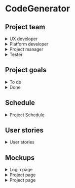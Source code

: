 # CodeGenerator
## Project team
<details>
<summary>UX developer</summary>

### Responsibilities
* Create responsible design;
* Provide proper data transition and information update;
* Create responsible design for different platforms.
</details>

<details>
<summary>Platform developer</summary>

### Responsibilities
* Handle library releases
* Provide documentation for the user-library
* Cross-platform developing
</details>

<details>
<summary>Project manager</summary>

### Responsibilities
* Inform stakeholders on the updates and developing progress
* Supply proper user-stories and stakeholders' requirements
* Handle project releases
</details>

<details>
<summary>Tester</summary>

### Responsibilities
* Confirm project usability
* Test updating and supply testing chain
</details>

## Project goals
<details>
<summary>To do</summary>

- [ ] Create user-friendly interface to help user get along with libriary
- [ ] Craete Nuget libriary to share code within other programmers
- [ ] Create web-page to share updates, news and tutorials
- [ ] Integrate project for different platforms.
- [ ] Support different programming languages.
- [ ] Provide cloud data storage
- [ ] Create cross-device code imports and exports.
</details>
<details>
<summary>Done</summary>

</details>

## Schedule
<details>
<summary>
Project Schedule
</summary>

![Code generator schedule](https://github.com/IhorMruchko/CodeGenerator/assets/55592478/d891f6ea-9c54-4cfd-9edb-da6f0027f376?raw=true)

</details>

## User stories
<details>
<summary> 
User stories
</summary>

<table>
    <thead>
        <tr>
            <th>№</th>
            <th>Title</th>
            <th>Priority</th>
            <th>Estimate</th>
        </tr>
    </thead>
    <tbody>
        <tr>
            <td>1</td>
            <td>Sign up</td>
            <td>High</td>
            <td>2 days</td>
        </tr>
      <tr>
        <td colspan=4 width=500>
          <b>User Story:</b> </br>
          As a user, </br>
          I want to get access to the full functionality of the application </br>
          so that all actions can be saved and restored. </br>
        </td>
      </tr>
      <tr>
        <td colspan=4>
          <b>Acceptance Criteria:</b> </br>
          Given unregistered user without an account. </br>
          When user registers. </br>
          Then give an access to the application features. </br>
        </td>
      </tr>
      <tr>
        <td>2</td>
        <td>Log in</td>
        <td>High</td>
        <td>2 days</td>
      </tr>
      <tr>
        <td colspan=4 width=500>
          <b>User Story:</b> </br>
          As a registered user, </br>
          I want to access my generated code and saved templates for it </br>
          so that can simplify code storaging and sharing. </br>
        </td>
      </tr>
      <tr>
        <td colspan=4>
          <b>Acceptance Criteria:</b> </br>
          Given registered user. </br>
          When he enteres right username and password. </br>
          Then give him an access to his code and data. </br>
        </td>
      </tr>
    <tr>
      <td>3</td>
      <td>Autorization and security</td>
      <td>High</td>
      <td>5 hours</td>
    </tr>
    <tr>
      <td colspan=4 width=500>
        <b>User Story:</b> </br>
        As a registered user, </br>
        I want to be sure that my code will be secured </br>
        so that save my code from the unacceptable access. </br>
      </td>
    </tr>
    <tr>
      <td colspan=4>
        <b>Acceptance Criteria:</b> </br>
        Given user. </br>
        When he tries to enter username or password and one of them is wrong. </br>
        Then send him e-mail about these attemps. </br>
      </td>
    </tr>
  <tr>
    <td>4</td>
    <td>Reset password</td>
    <td>High</td>
    <td>3 hours</td>
  </tr>
  <tr>
    <td colspan=4 width=500>
      <b>User Story:</b> </br>
      As a registered user, </br>
      I want to reset my password in case I forgotten it </br>
      so that makes easely enter the application. </br>
    </td>
  </tr>
  <tr>
    <td colspan=4>
      <b>Acceptance Criteria:</b> </br>
      Given registered user with forgotten password. </br>
      When user press forgot password button. </br>
      Then email with password reset token send. </br>
    </td>
  </tr>
  <tr>
    <td>5</td>
    <td>Double verification</td>
    <td>Default</td>
    <td>7 hours</td>
  </tr>
  <tr>
    <td colspan=4 width=500>
      <b>User Story:</b> </br>
      As a registered user, </br>
      I want to set double verification </br>
      so that makes my account more secured. </br>
    </td>
  </tr>
  <tr>
    <td colspan=4>
      <b>Acceptance Criteria:</b> </br>
      Given registered user with provided phone number and turned on double notification setting </br>
      When user enters the application </br>
      Then special code will be send to the his phone number </br>
    </td>
  </tr>
 <tr>
    <td>6</td>
    <td>Multilingual support</td>
    <td>Default</td>
    <td>7 hours</td>
  </tr>
  <tr>
    <td colspan=4 width=500>
      <b>User Story:</b> </br>
      As a registered user, </br>
      I want to set my native language of the UI </br>
      so that gives an clear understanding of what is displayed. </br>
    </td>
  </tr>
  <tr>
    <td colspan=4>
      <b>Acceptance Criteria:</b> </br>
      Given registered user </br>
      When user changes language settings </br>
      Then all specified translatable blocks will be translated. </br>
    </td>
  </tr>
<tr>
    <td>7</td>
    <td>Manual language edit</td>
    <td>Low</td>
    <td>3 days</td>
  </tr>
  <tr>
    <td colspan=4 width=500>
      <b>User Story:</b> </br>
      As a registerd user, </br>
      I want to be able to add my own translation if I am a native speaker </br>
      so that helps the application to grow and increase usability of the project. </br>
    </td>
  </tr>
  <tr>
    <td colspan=4>
      <b>Acceptance Criteria:</b> </br>
      Given registered user </br>
      When user provides translations of the specific UI item </br>
      Then this data will be saved as a custom user translation dictionary and it will be possible to suggest this translation as an translation on the application level. </br>
    </td>
  </tr>
<tr>
    <td>8</td>
    <td>Suggest translation</td>
    <td>Low</td>
    <td>7 hours</td>
  </tr>
  <tr>
    <td colspan=4 width=500>
      <b>User Story:</b> </br>
      As a registered user with a custom translation, </br>
      I want to suggest this translation for developers to add this one to the application in the future release </br>
      so that helps extend translational base of the application. </br>
    </td>
  </tr>
  <tr>
    <td colspan=4>
      <b>Acceptance Criteria:</b> </br>
      Given registered user with custom translation </br>
      When suggest button on the localization setting page pressed </br>
      Then this request sends to the developer, converted as itegratable code. </br>
    </td>
  </tr>
<tr>
    <td>9</td>
    <td>Differrent themes</td>
    <td>Low</td>
    <td>8 hours</td>
  </tr>
  <tr>
    <td colspan=4 width=500>
      <b>User Story:</b> </br>
      As a registered user, </br>
      I want to change UI appearence </br>
      so that can make UI more friendly and flexible. </br>
    </td>
  </tr>
  <tr>
    <td colspan=4>
      <b>Acceptance Criteria:</b> </br>
      Given registered user </br>
      When user changes the theme setting on the setting page </br>
      Then UI will be updated on the specified theme </br>
    </td>
  </tr>
<tr>
    <td>10</td>
    <td>Get access to the theme base</td>
    <td>Low</td>
    <td>3 hours</td>
  </tr>
  <tr>
    <td colspan=4 width=500>
      <b>User Story:</b> </br>
      As a registered user, </br>
      I want to be able to install different themes </br>
      so that makes UI more flexible and adaptable. </br>
    </td>
  </tr>
  <tr>
    <td colspan=4>
      <b>Acceptance Criteria:</b> </br>
      Given registered user </br>
      When user instals theme to the application </br>
      Then it can be visible on the theme setting </br>
    </td>
  </tr>
<tr>
    <td>11</td>
    <td>Add ability to create custom theme</td>
    <td>Low</td>
    <td>5 hours</td>
  </tr>
  <tr>
    <td colspan=4 width=500>
      <b>User Story:</b> </br>
      As a user-programmer or user, </br>
      I want to be able to create custom theme and apload it to the themes' base </br>
      so that helps extend application functionality and apearence. </br>
    </td>
  </tr>
  <tr>
    <td colspan=4>
      <b>Acceptance Criteria:</b> </br>
      Given registered user </br>
      When he set up custom theme </br>
      Then suggest him to upload this theme to the application base. In case user agreed - updload this to the public access. </br>
    </td>
  </tr>
<tr>
    <td>12</td>
    <td>Create code-generation project</td>
    <td>High</td>
    <td>5 days</td>
  </tr>
  <tr>
    <td colspan=4 width=500>
      <b>User Story:</b> </br>
      As a registered user, </br>
      I want to create new project </br>
      so that I can generate my new code. </br>
    </td>
  </tr>
  <tr>
    <td colspan=4>
      <b>Acceptance Criteria:</b> </br>
      Given registered user </br>
      When user press "Craete" button on the code generation screan </br>
      Then new project will be created, saved and be visible for the user on the projects screan. </br>
    </td>
  </tr>
<tr>
    <td>13</td>
    <td>View all created projects</td>
    <td>High</td>
    <td>4 days</td>
  </tr>
  <tr>
    <td colspan=4 width=500>
      <b>User Story:</b> </br>
      As a registered user, </br>
      I want to be able to see all my projects created via the application </br>
      so that I can access any project to view all generated code. </br>
    </td>
  </tr>
  <tr>
    <td colspan=4>
      <b>Acceptance Criteria:</b> </br>
      Given registered user </br>
      When user opens projects screan </br>
      Then all his projects will be loaded and displayed on the latest version of them </br>
    </td>
  </tr>
<tr>
    <td>14</td>
    <td>Change projects view type</td>
    <td>Default</td>
    <td>2 days</td>
  </tr>
  <tr>
    <td colspan=4 width=500>
      <b>User Story:</b> </br>
      As a registered user, </br>
      I want to be able to view all my projects in different vays (as treeview, as galery view) </br>
      so that makes code finding easy. </br>
    </td>
  </tr>
  <tr>
    <td colspan=4>
      <b>Acceptance Criteria:</b> </br>
      Given registered user on the projects screan </br>
      When user changes apearene of the view to another one </br>
      Then all projects will be displayed in selected view.  </br>
    </td>
  </tr>
<tr>
    <td>15</td>
    <td>Make project view editable</td>
    <td>Low</td>
    <td>2 hours</td>
  </tr>
  <tr>
    <td colspan=4 width=500>
      <b>User Story:</b> </br>
      As a user-programmer, </br>
      I want to create my own apearence using application </br>
      so that extends application functionality dinamicly. </br>
    </td>
  </tr>
  <tr>
    <td colspan=4>
      <b>Acceptance Criteria:</b> </br>
      Given registered programming user </br>
      When he generates code to display projects and send it to the application developers. </br>
      Then suggested view will be added to the application. </br>
    </td>
  </tr>
<tr>
    <td>16</td>
    <td>View specific code project</td>
    <td>High</td>
    <td>1 week</td>
  </tr>
  <tr>
    <td colspan=4 width=500>
      <b>User Story:</b> </br>
      As a registered user, </br>
      I want to open specific project to view generated code </br>
      so that I can user this code repeatedly. </br>
    </td>
  </tr>
  <tr>
    <td colspan=4>
      <b>Acceptance Criteria:</b> </br>
      Given registered user on the projects screan </br>
      When user presses on the specific project view  </br>
      Then he will be redirected to the project code view page </br>
    </td>
  </tr>
<tr>
    <td>17</td>
    <td>Edit project code</td>
    <td>High</td>
    <td>2 weeks</td>
  </tr>
  <tr>
    <td colspan=4 width=500>
      <b>User Story:</b> </br>
      As a registered user, </br>
      I want to be able to edit my code within the application </br>
      so that I can modify code without using any other code-editors. </br>
    </td>
  </tr>
  <tr>
    <td colspan=4>
      <b>Acceptance Criteria:</b> </br>
      Given registered user on the specific project view screan</br>
      When he presses edit button </br>
      Then specific project view turns into mutable code-base. </br>
    </td>
  </tr>
<tr>
    <td>18</td>
    <td>Upload existing files to the application</td>
    <td>High</td>
    <td>2 weeks</td>
  </tr>
  <tr>
    <td colspan=4 width=500>
      <b>User Story:</b> </br>
      As a registered user, </br>
      I want to be able to upload existing project to the application</br>
      so that will increase usablity of the application with another code-editors. </br>
    </td>
  </tr>
  <tr>
    <td colspan=4>
      <b>Acceptance Criteria:</b> </br>
      Given registered user </br>
      When user presses "Add" button on the projects screan </br>
      Then give user an opportunity to select localy stored code and upload this file to the appication. </br>
    </td>
  </tr>
<tr>
    <td>19</td>
    <td>Upload files to the specific project</td>
    <td>High</td>
    <td>3 days</td>
  </tr>
  <tr>
    <td colspan=4 width=500>
      <b>User Story:</b> </br>
      As a registered user, </br>
      I want to upload some files, not all project to the application </br>
      so that will maka application's projects more editable and flexible. </br>
    </td>
  </tr>
  <tr>
    <td colspan=4>
      <b>Acceptance Criteria:</b> </br>
      Given registered user on the specific project view screan </br>
      When user presses "Add" button </br>
      Then open file explorer and upload selected file(s) to the project code base </br>
    </td>
  </tr>
<tr>
    <td>20</td>
    <td>Delete some files from the project</td>
    <td>High</td>
    <td>6 hours</td>
  </tr>
  <tr>
    <td colspan=4 width=500>
      <b>User Story:</b> </br>
      As a registered user, </br>
      I want to delete the project I have created </br>
      so that remove all unnessesary code from my viewer. </br>
    </td>
  </tr>
  <tr>
    <td colspan=4>
      <b>Acceptance Criteria:</b> </br>
      Given registered user on the specific project view screan </br>
      When user hover over the file </br>
      Then display the delete button and after pressign delete the file(s) from the project </br>
    </td>
  </tr>
<tr>
    <td>21</td>
    <td>Ensure deletion</td>
    <td>High</td>
    <td>2 hours</td>
  </tr>
  <tr>
    <td colspan=4 width=500>
      <b>User Story:</b> </br>
      As a user </br>
      I want to be warned before the deletion of the file(s) </br>
      so that can save me from the deletion of the wrong files. </br>
    </td>
  </tr>
  <tr>
    <td colspan=4>
      <b>Acceptance Criteria:</b> </br>
      Given registeed user </br>
      When he presses delete button on the file view</br>
      Then display warning dialog including all files that will be deleted after confirming </br>
    </td>
  </tr>
<tr>
    <td>22</td>
    <td>Syncronize deletion of the file</td>
    <td>Default</td>
    <td>4 hours</td>
  </tr>
  <tr>
    <td colspan=4 width=500>
      <b>User Story:</b> </br>
      As a registered user, </br>
      I want to be able to delete file not only from the application and even from my computer </br>
      so that saves time of edition project in several places. </br>
    </td>
  </tr>
  <tr>
    <td colspan=4>
      <b>Acceptance Criteria:</b> </br>
      Given registed user with confirmed deletion  </br>
      When warning dialog appears, suggest user to delete files on his computer </br>
      Then delete files not only from the application but on the user's computer </br>
    </td>
  </tr>
<tr>
    <td>23</td>
    <td>All project deletion</td>
    <td>High</td>
    <td>2 days</td>
  </tr>
  <tr>
    <td colspan=4 width=500>
      <b>User Story:</b> </br>
      As a registered user, </br>
      I want to delete all project from the application </br>
      so that can remove unused code bases from the application. </br>
    </td>
  </tr>
  <tr>
    <td colspan=4>
      <b>Acceptance Criteria:</b> </br>
      Given registered user </br>
      When user presses delete button on the project after hovering above it </br>
      Then remove project reference from the application </br>
    </td>
  </tr>
<tr>
    <td>24</td>
    <td>Warning on project deletion</td>
    <td>High</td>
    <td>3 hours</td>
  </tr>
  <tr>
    <td colspan=4 width=500>
      <b>User Story:</b> </br>
      As a registered user, </br>
      I want to be warned that I am about to delete the project </br>
      so that saves me from the deletion of the wrong project. </br>
    </td>
  </tr>
  <tr>
    <td colspan=4>
      <b>Acceptance Criteria:</b> </br>
      Given registered user </br>
      When user presses delete project button </br>
      Then warning dialog will apear. </br>
    </td>
  </tr>
<tr>
    <td>25</td>
    <td>Delete all project on the computer</td>
    <td>Low</td>
    <td>2 hours</td>
  </tr>
  <tr>
    <td colspan=4 width=500>
      <b>User Story:</b> </br>
      As a registered user, </br>
      I want to delete project from the computer via the application </br>
      so that syncrhonize updates for different other applications. </br>
    </td>
  </tr>
  <tr>
    <td colspan=4>
      <b>Acceptance Criteria:</b> </br>
      Given registered user </br>
      When warning dialog apeares </br>
      Then suggest user to delete this project from his computer. </br>
    </td>
  </tr>
<tr>
    <td>26</td>
    <td>Adaptive programing language</td>
    <td>Default</td>
    <td>2 weeks</td>
  </tr>
  <tr>
    <td colspan=4 width=500>
      <b>User Story:</b> </br>
      As a user or programer-user, </br>
      I want to generate code for different programing languages </br>
      so that estends usability and grouping of the projects. </br>
    </td>
  </tr>
  <tr>
    <td colspan=4>
      <b>Acceptance Criteria:</b> </br>
      Given registered user or programmer-user </br>
      When he creates or addes new files to the project </br>
      Then suggest to select programming language </br>
    </td>
  </tr>
<tr>
    <td>27</td>
    <td>Responsible code structures</td>
    <td>High</td>
    <td>2 weeks</td>
  </tr>
  <tr>
    <td colspan=4 width=500>
      <b>User Story:</b> </br>
      As a registered user, </br>
      I want to see all possible code structures that can be generated within current working scope </br>
      so that simplifies code-generation setting. </br>
    </td>
  </tr>
  <tr>
    <td colspan=4>
      <b>Acceptance Criteria:</b> </br>
      Given registered user </br>
      When user works on the project </br>
      Then suggest next possible option on each generation step </br>
    </td>
  </tr>
<tr>
    <td>28</td>
    <td>Preview generation code</td>
    <td>High</td>
    <td>1 week</td>
  </tr>
  <tr>
    <td colspan=4 width=500>
      <b>User Story:</b> </br>
      As a registered user, </br>
      I want to preview generated code based on my settings </br>
      so that gives an opportunity to edit generation settings without actual generation. </br>
    </td>
  </tr>
  <tr>
    <td colspan=4>
      <b>Acceptance Criteria:</b> </br>
      Given registered user with draft code generation scenario </br>
      When user presses "preview" button </br>
      Then display how this code will be generated without actual generation. </br>
    </td>
  </tr>
<tr>
    <td>29</td>
    <td>Generate code</td>
    <td>High</td>
    <td>1 week</td>
  </tr>
  <tr>
    <td colspan=4 width=500>
      <b>User Story:</b> </br>
      As a registered user, </br>
      I want to generate my code after all is set up </br>
      so that can modify my code base. </br>
    </td>
  </tr>
  <tr>
    <td colspan=4>
      <b>Acceptance Criteria:</b> </br>
      Given registered user with all settings set </br>
      When user presses "generate" button </br>
      Then execute code generation on the user generation settings </br>
    </td>
  </tr>
<tr>
    <td>30</td>
    <td>Generate all user settings</td>
    <td>High</td>
    <td>2 weeks</td>
  </tr>
  <tr>
    <td colspan=4 width=500>
      <b>User Story:</b> </br>
      As a registered user, </br>
      I want to generate multiple files at once </br>
      so that make generation process easier. </br>
    </td>
  </tr>
  <tr>
    <td colspan=4>
      <b>Acceptance Criteria:</b> </br>
      Given registered user on the generation settigns page </br>
      When he presses "generate all" </br>
      Then generate all settings into files </br>
    </td>
  </tr>
<tr>
    <td>31</td>
    <td>Display generation process</td>
    <td>Default</td>
    <td>5 hours</td>
  </tr>
  <tr>
    <td colspan=4 width=500>
      <b>User Story:</b> </br>
      As a registered user, </br>
      I want to see the generation progress </br>
      so that gives me an understanding on what stage generation is. </br>
    </td>
  </tr>
  <tr>
    <td colspan=4>
      <b>Acceptance Criteria:</b> </br>
      Given registered user</br>
      When user is waiting untill code generates </br>
      Then display generation progress </br>
    </td>
  </tr>
<tr>
    <td>32</td>
    <td>Display errors</td>
    <td>High</td>
    <td>3 days</td>
  </tr>
  <tr>
    <td colspan=4 width=500>
      <b>User Story:</b> </br>
      As a registered user, </br>
      I want to know the reason why code was not generated </br>
      so that gives my understanding what should I change in the settings. </br>
    </td>
  </tr>
  <tr>
    <td colspan=4>
      <b>Acceptance Criteria:</b> </br>
      Given registered user with generation in progress </br>
      When generation goes failed </br>
      Then display the error and give a help to solve this problem </br>
    </td>
  </tr>
<tr>
    <td>33</td>
    <td>Store error localy</td>
    <td>High</td>
    <td>2 days</td>
  </tr>
  <tr>
    <td colspan=4 width=500>
      <b>User Story:</b> </br>
      As a registered user, </br>
      I want to see the errors on generation to know how to fix them in the future </br>
      so that simplify code creation. </br>
    </td>
  </tr>
  <tr>
    <td colspan=4>
      <b>Acceptance Criteria:</b> </br>
      Given registered user with failed code generation </br>
      When user closes the failing message viewer </br>
      Then store this error on the "Failed" tab to be able to view this message again </br>
    </td>
  </tr>
<tr>
    <td>34</td>
    <td>Delete error messages</td>
    <td>Default</td>
    <td>2 hours</td>
  </tr>
  <tr>
    <td colspan=4 width=500>
      <b>User Story:</b> </br>
      As a registered user, </br>
      I want to delete unused error messages </br>
      so that make all errors up-to-date and in use. </br>
    </td>
  </tr>
  <tr>
    <td colspan=4>
      <b>Acceptance Criteria:</b> </br>
      Given registered user with saved generation error </br>
      When user presses delete button on the specific error displayer </br>
      Then delete this error message from the list </br>
    </td>
  </tr>
<tr>
    <td>35</td>
    <td>Relative erorr messages</td>
    <td>Default > High</td>
    <td>4 days</td>
  </tr>
  <tr>
    <td colspan=4 width=500>
      <b>User Story:</b> </br>
      As a registered user, </br>
      I want to be able to track the palace where error occured </br>
      so that simplify fixing process. </br>
    </td>
  </tr>
  <tr>
    <td colspan=4>
      <b>Acceptance Criteria:</b> </br>
      Given registered user with generation failed message in list </br>
      When he presses "go to" button </br>
      Then redirect user to the file or project where this error occured </br>
    </td>
  </tr>
<tr>
    <td>36</td>
    <td>Integrate git</td>
    <td>High</td>
    <td>1 week 4 days</td>
  </tr>
  <tr>
    <td colspan=4 width=500>
      <b>User Story:</b> </br>
      As a registered user, </br>
      I want to be able to have different versions of the project </br>
      so that simplifies development process. </br>
    </td>
  </tr>
  <tr>
    <td colspan=4>
      <b>Acceptance Criteria:</b> </br>
      Given registered user with project in development </br>
      When user want to change version of the project </br>
      Then use git to control code changes with all git functionality </br>
    </td>
  </tr>
<tr>
    <td>37</td>
    <td>Cross-platform access</td>
    <td>Default</td>
    <td>4 weeks</td>
  </tr>
  <tr>
    <td colspan=4 width=500>
      <b>User Story:</b> </br>
      As a registered user, </br>
      I want to have an access to my projects from different platforms (web, desktop, mobile) </br>
      so that make user experience better. </br>
    </td>
  </tr>
  <tr>
    <td colspan=4>
      <b>Acceptance Criteria:</b> </br>
      Given registered user </br>
      When user enteres his account from another device </br>
      Then give him access to the projects </br>
    </td>
  </tr>
<tr>
    <td>38</td>
    <td>Collaborations</td>
    <td>Default</td>
    <td>4 days</td>
  </tr>
  <tr>
    <td colspan=4 width=500>
      <b>User Story:</b> </br>
      As a registered user, </br>
      I want to collaborate on different projects with my team </br>
      so that speed up development process. </br>
    </td>
  </tr>
  <tr>
    <td colspan=4>
      <b>Acceptance Criteria:</b> </br>
      Given registered user </br>
      When user adds another accounts to the collaboration for specifict project </br>
      Then give that users access to the project </br>
    </td>
  </tr>
<tr>
    <td>39</td>
    <td>Create templates for code structures</td>
    <td>Default</td>
    <td>2 days</td>
  </tr>
  <tr>
    <td colspan=4 width=500>
      <b>User Story:</b> </br>
      As a registered user | programmer, </br>
      I want to extend templates for the code structures </br>
      so that generate code in the best way. </br>
    </td>
  </tr>
  <tr>
    <td colspan=4>
      <b>Acceptance Criteria:</b> </br>
      Given registered user </br>
      When user add template to the code base </br>
      Then save this template for the specific code structure and display it on the creation|edition progress </br>
    </td>
  </tr>
<tr>
    <td>40</td>
    <td>Code structures display</td>
    <td>Default</td>
    <td>2 days</td>
  </tr>
  <tr>
    <td colspan=4 width=500>
      <b>User Story:</b> </br>
      As a registered user, </br>
      I want to view all possible code structures for specific programming language</br>
      so that give a vision of the codding process. </br>
    </td>
  </tr>
  <tr>
    <td colspan=4>
      <b>Acceptance Criteria:</b> </br>
      Given registered/not registered user </br>
      When user opens "Code strucutres" screan </br>
      Then display all code strucutres that are related to specific codding language </br>
    </td>
  </tr>
<tr>
    <td>41</td>
    <td>Change programing language</td>
    <td>Default</td>
    <td>1 day</td>
  </tr>
  <tr>
    <td colspan=4 width=500>
      <b>User Story:</b> </br>
      As a common user, </br>
      I want to change programing language on the code structures page </br>
      so that simplify code generation for different languages. </br>
    </td>
  </tr>
  <tr>
    <td colspan=4>
      <b>Acceptance Criteria:</b> </br>
      Given user </br>
      When user changes programing language on the "code strucuters" screan </br>
      Then update code structures view with proper information for the selected programing language </br>
    </td>
  </tr>
<tr>
    <td>42</td>
    <td>View specific code structure</td>
    <td>Default</td>
    <td>3 days</td>
  </tr>
  <tr>
    <td colspan=4 width=500>
      <b>User Story:</b> </br>
      As a default user, </br>
      I want to view all code structures accessable from the application </br>
      so that simplify development process. </br>
    </td>
  </tr>
  <tr>
    <td colspan=4>
      <b>Acceptance Criteria:</b> </br>
      Given user </br>
      When user clicks on the specific code strucure view </br>
      Then redirect him to the code structure details page </br>
    </td>
  </tr>
<tr>
    <td>43</td>
    <td>Manage code strucures templages</td>
    <td>High</td>
    <td>2 days</td>
  </tr>
  <tr>
    <td colspan=4 width=500>
      <b>User Story:</b> </br>
      As a registered user, </br>
      I want to save default templates for the code strucutres </br>
      so that enshure application will contains default templates anyway. </br>
    </td>
  </tr>
  <tr>
    <td colspan=4>
      <b>Acceptance Criteria:</b> </br>
      Given user try to work with templates </br>
      When user works with default (build-in) templates </br>
      Then synchronize that template with up-to-date version of the application template </br>
    </td>
  </tr>
<tr>
    <td>44</td>
    <td>View all templates</td>
    <td>Priority</td>
    <td>Estimated time</td>
  </tr>
  <tr>
    <td colspan=4 width=500>
      <b>User Story:</b> </br>
      As a registered user, </br>
      I want to view all templates that I created </br>
      so that simplify finding and editing this template if needed. </br>
    </td>
  </tr>
  <tr>
    <td colspan=4>
      <b>Acceptance Criteria:</b> </br>
      Given registered user with provided code strucuters tempaltes </br>
      When user navigates to the "Templates" screan </br>
      Then display all user templates on that page </br>
    </td>
  </tr>
<tr>
    <td>45</td>
    <td>View tempaltes for code structure</td>
    <td>High</td>
    <td>1 day</td>
  </tr>
  <tr>
    <td colspan=4 width=500>
      <b>User Story:</b> </br>
      As a registered user, </br>
      I want to view all templates for the specific code structure </br>
      so that give access to work with templates directly. </br>
    </td>
  </tr>
  <tr>
    <td colspan=4>
      <b>Acceptance Criteria:</b> </br>
      Given any user </br>
      When user selects specific code strcuture and navigates to the templates screan</br>
      Then display all templates for the user that relates to that code strucutre </br>
    </td>
  </tr>
<tr>
    <td>46</td>
    <td>Make all views filterable</td>
    <td>High</td>
    <td>4 days</td>
  </tr>
  <tr>
    <td colspan=4 width=500>
      <b>User Story:</b> </br>
      As a registered user, </br>
      I want to filter different views based on some criteria </br>
      so that simplify searching needed data. </br>
    </td>
  </tr>
  <tr>
    <td colspan=4>
      <b>Acceptance Criteria:</b> </br>
      Given registered user on any data screan </br>
      When user creates criteria </br>
      Then filter all the data based on this criteria </br>
    </td>
  </tr>
<tr>
    <td>47</td>
    <td>Make all view screans sortable</td>
    <td>High</td>
    <td>4 days</td>
  </tr>
  <tr>
    <td colspan=4 width=500>
      <b>User Story:</b> </br>
      As a registered user, </br>
      I want to sort different information of the application </br>
      so that simplify searching information. </br>
    </td>
  </tr>
  <tr>
    <td colspan=4>
      <b>Acceptance Criteria:</b> </br>
      Given registered user on the data view screan </br>
      When user gives sort by and sorting order information </br>
      Then sort all data on that screan </br>
    </td>
  </tr>
<tr>
    <td>48</td>
    <td>Appearence settings</td>
    <td>Low</td>
    <td>1 week</td>
  </tr>
  <tr>
    <td colspan=4 width=500>
      <b>User Story:</b> </br>
      As a registered user, </br>
      I want to change application preferences </br>
      so that edit application for suitable view. </br>
    </td>
  </tr>
  <tr>
    <td colspan=4>
      <b>Acceptance Criteria:</b> </br>
      Given registered user</br>
      When user changes values on the settings screan and saves changes </br>
      Then update view of the application (font settings, displayment settings etc.) </br>
    </td>
  </tr>
<tr>
    <td>49</td>
    <td>Suggestions</td>
    <td>High</td>
    <td>3 days</td>
  </tr>
  <tr>
    <td colspan=4 width=500>
      <b>User Story:</b> </br>
      As a registered user, </br>
      I want to give a suggestion on certain topic</br>
      so that gives a connection with development team to add new features. </br>
    </td>
  </tr>
  <tr>
    <td colspan=4>
      <b>Acceptance Criteria:</b> </br>
      Given registered user </br>
      When user presses "Suggest" button </br>
      Then suggestion form apeares with fields needed for a suggestion and send it to the project manager </br>
    </td>
  </tr>
<tr>
    <td>50</td>
    <td>Report issue</td>
    <td>High</td>
    <td>3 days</td>
  </tr>
  <tr>
    <td colspan=4 width=500>
      <b>User Story:</b> </br>
      As a user|registered user|programmer-user, </br>
      I want to report issue if found one </br>
      so that gives a connection with developer team on bug findings. </br>
    </td>
  </tr>
  <tr>
    <td colspan=4>
      <b>Acceptance Criteria:</b> </br>
      Given any user </br>
      When user founds bug and press "Report issue" </br>
      Then issue form apeares and sends to the lead developer. </br>
    </td>
  </tr>
</tbody>
</table>

</details>

## Mockups
<details>
    <summary>Login page</summary>
    ![Login page](https://github.com/IhorMruchko/CodeGenerator/assets/55592478/d0338133-32b0-4896-b15a-c025bc29de77?raw=true)

</details>

<details>
    <summary>Project page</summary>
    ![Project page](https://github.com/IhorMruchko/CodeGenerator/assets/55592478/cb78681e-49e0-4f8c-9470-f8412889f0e0?raw=true)

</details>

<details>
    <summary>Project page</summary>
    ![Error page](https://github.com/IhorMruchko/CodeGenerator/assets/55592478/98120b19-17c1-4868-95c1-25f843e29035?raw=true)

</details>


